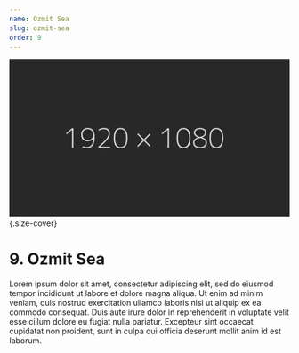 ```yaml
---
name: Ozmit Sea
slug: ozmit-sea
order: 9
---
```

![Ozmit Sea](assets/img/placeholder_1920x1080.jpg){.size-cover}
# 9. Ozmit Sea

Lorem ipsum dolor sit amet, consectetur adipiscing elit, sed do eiusmod tempor incididunt ut labore et dolore magna aliqua. Ut enim ad minim veniam, quis nostrud exercitation ullamco laboris nisi ut aliquip ex ea commodo consequat. Duis aute irure dolor in reprehenderit in voluptate velit esse cillum dolore eu fugiat nulla pariatur. Excepteur sint occaecat cupidatat non proident, sunt in culpa qui officia deserunt mollit anim id est laborum.